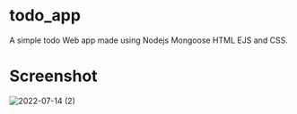 # todo_app
A simple todo Web app made using Nodejs Mongoose HTML EJS and CSS.

# Screenshot

![2022-07-14 (2)](https://user-images.githubusercontent.com/101502385/178907002-d40ec4c8-01ea-4e00-abfa-69991fb2aed0.png)
